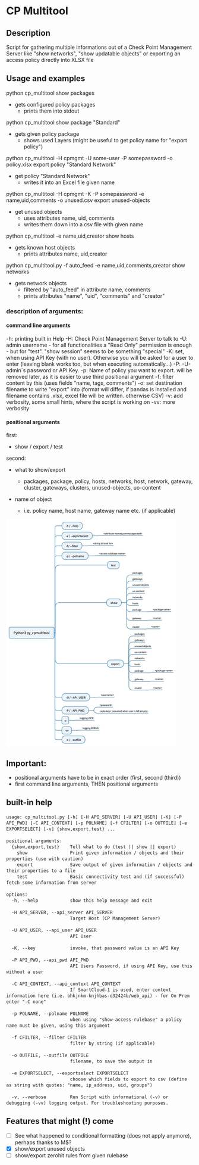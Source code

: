 # CP Multitool

## Description

Script for gathering multiple informations out of a Check Point Management Server like "show networks", "show updatable objects" or exporting an access policy directly into XLSX file


## Usage and examples

python cp_multitool show packages

- gets configured policy packages
  - prints them into stdout

python cp_multitool show package "Standard"

- gets given policy package
  - shows used Layers (might be useful to get policy name for "export policy")

python cp_multitool -H cpmgmt -U some-user -P somepassword -o policy.xlsx export policy "Standard Network"

- get policy "Standard Network"
  - writes it into an Excel file given name

python cp_multitool -H cpmgmt -K -P somepassword -e name,uid,comments -o unused.csv export unused-objects

- get unused objects
  - uses attributes name, uid, comments
  - writes them down into a csv file with given name

python cp_multitool -e name,uid,creator show hosts

- gets known host objects
  - prints attributes name, uid,creator

python cp_multitool.py -f auto_feed -e name,uid,comments,creator show networks

- gets network objects
  - filtered by "auto_feed" in attribute name, comments
  - prints attributes "name", "uid", "comments" and "creator"

### description of arguments:

#### command line arguments

 -h: printing built in Help
 -H: Check Point Management Server to talk to
 -U: admin username - for all functionalities a "Read Only" permission is enough - but for "test". "show session" seems to be something "special"
 -K: set, when using API Key (with no user). Otherwise you will be asked for a user to enter (leaving blank works too, but when executing automatically...)
 -P: -U-admin´s password or API Key.
 -p: Name of policy you want to export. will be removed later, as it is easier to use third positional argument
 -f: filter content by this (uses fields "name, tags, comments")
 -o: set destination filename to write "export" into (format will differ, if pandas is installed and filename contains .xlsx, excel file will be written. otherwise CSV)
 -v: add verbosity, some small hints, where the script is working on
 -vv: more verbosity

#### positional arguments

first:

- show / export / test

second:

- what to show/export
  - packages, package, policy, hosts, networks, host, network, gateway, cluster, gateways, clusters, unused-objects, uo-content

- name of object
  - i.e. policy name, host name, gateway name etc. (if applicable)
  

![alt text](py_cpmultitool.jpeg "kind of a command structure")


## Important:

- positional arguments have to be in exact order (first, second (third))
- first command line arguments, THEN positional arguments


## built-in help

```
usage: cp_multitool.py [-h] [-H API_SERVER] [-U API_USER] [-K] [-P API_PWD] [-C API_CONTEXT] [-p POLNAME] [-f CFILTER] [-o OUTFILE] [-e EXPORTSELECT] [-v] {show,export,test} ...

positional arguments:
  {show,export,test}    Tell what to do (test || show || export)
    show                Print given information / objects and their properties (use with caution)
    export              Save output of given information / objects and their properties to a file
    test                Basic connectivity test and (if successful) fetch some information from server

options:
  -h, --help            show this help message and exit

  -H API_SERVER, --api_server API_SERVER
                        Target Host (CP Management Server)

  -U API_USER, --api_user API_USER
                        API User

  -K, --key             invoke, that password value is an API Key

  -P API_PWD, --api_pwd API_PWD
                        API Users Password, if using API Key, use this without a user

  -C API_CONTEXT, --api_context API_CONTEXT
                        If SmartCloud-1 is used, enter context information here (i.e. bhkjnkm-knjhbas-d32424b/web_api) - for On Prem enter "-C none"

  -p POLNAME, --polname POLNAME
                        when using "show-access-rulebase" a policy name must be given, using this argument

  -f CFILTER, --filter CFILTER
                        filter by string (if applicable)

  -o OUTFILE, --outfile OUTFILE
                        filename, to save the output in

  -e EXPORTSELECT, --exportselect EXPORTSELECT
                        choose which fields to export to csv (define as string with quotes: "name, ip_address, uid, groups")

  -v, --verbose         Run Script with informational (-v) or debugging (-vv) logging output. For troubleshooting purposes.

```


## Features that might (!) come

- [ ] See what happened to conditional formatting (does not apply anymore), perhaps thanks to M$?
- [x] show/export unused objects
- [ ] show/export zerohit rules from given rulebase
